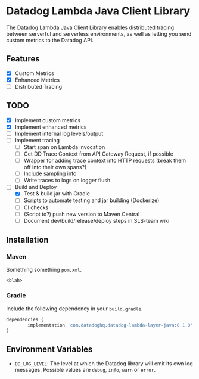 Datadog Lambda Java Client Library 
============================================

The Datadog Lambda Java Client Library enables distributed tracing between serverful
and serverless environments, as well as letting you send custom metrics to the
Datadog API.

Features
--------

- [x] Custom Metrics
- [x] Enhanced Metrics
- [ ] Distributed Tracing

TODO
----

- [x] Implement custom metrics
- [x] Implement enhanced metrics 
- [ ] Implement internal log levels/output
- [ ] Implement tracing
  - [ ] Start span on Lambda invocation
  - [ ] Get DD Trace Context from API Gateway Request, if possible
  - [ ] Wrapper for adding trace context into HTTP requests (break them off into their 
  own spans?)
  - [ ] Include sampling info
  - [ ] Write traces to logs on logger flush
- [ ] Build and Deploy
  - [x] Test & build jar with Gradle
  - [ ] Scripts to automate testing and jar building (Dockerize)
  - [ ] CI checks
  - [ ] (Script to?) push new version to Maven Central
  - [ ] Document dev/build/release/deploy steps in SLS-team wiki

Installation
------------

### Maven

Something something `pom.xml`.

```$xml
<blah>
```

### Gradle

Include the following dependency in your `build.gradle`.

```groovy
dependencies {
        implementation 'com.datadoghq.datadog-lambda-layer-java:0.1.0'
}
```

Environment Variables
---------------------

- `DD_LOG_LEVEL`: The level at which the Datadog library will emit its own log messages.
Possible values are `debug`, `info`, `warn` or `error`.